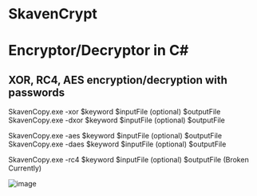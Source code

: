 ﻿# SkavenCrypt

# Encryptor/Decryptor in C#

## XOR, RC4, AES encryption/decryption with passwords

SkavenCopy.exe -xor $keyword $inputFile (optional) $outputFile
SkavenCopy.exe -dxor $keyword $inputFile (optional) $outputFile

SkavenCopy.exe -aes $keyword $inputFile (optional) $outputFile
SkavenCopy.exe -daes $keyword $inputFile (optional) $outputFile

SkavenCopy.exe -rc4 $keyword $inputFile (optional) $outputFile
(Broken Currently)

![image](https://user-images.githubusercontent.com/65114647/214696506-9d146070-23f3-4943-afda-6ba9e3fde79f.png)

